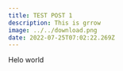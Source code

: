 ```yaml
---
title: TEST POST 1
description: This is grrow
image: ../../download.png
date: 2022-07-25T07:02:22.269Z
---
```

Helo world